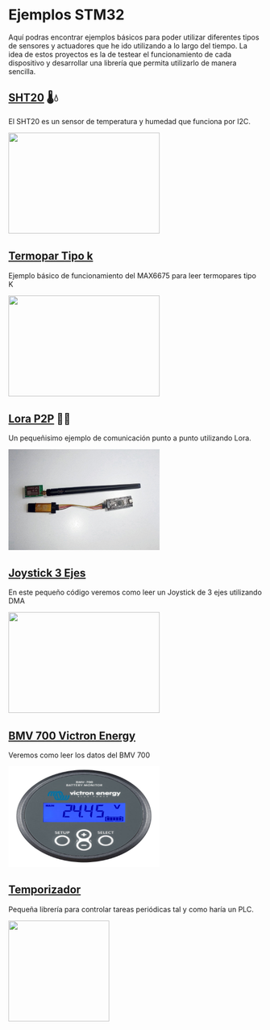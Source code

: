 # Ejemplos STM32
Aquí podras encontrar ejemplos básicos para poder utilizar diferentes tipos de sensores y actuadores que he ido utilizando a lo largo del tiempo.
La idea de estos proyectos es la de testear el funcionamiento de cada dispositivo y desarrollar una librería que permita utilizarlo de manera sencilla.

## [SHT20](https://github.com/antonioescamezalvarez/Ejemplos-STM32/blob/main/SHT20) 🌡️💧 

El SHT20 es un sensor de temperatura y humedad que funciona por I2C.

<img src="https://cdn-shop.adafruit.com/1200x900/4099-09.jpg" width="300" height="200" />

## [Termopar Tipo k](https://github.com/antonioescamezalvarez/Ejemplos-STM32/tree/main/Termopar%20Tipo%20K)

Ejemplo básico de funcionamiento del MAX6675 para leer termopares tipo K

<img src="https://ae01.alicdn.com/kf/HTB1SQIua1H2gK0jSZFEq6AqMpXaH/Sensor-de-temperatura-termopar-tipo-K-tubo-de-cer-mica-de-corind-n-SUS304-de-300.jpg_Q90.jpg_.webp" width="300" height="200" />

## [Lora P2P](https://github.com/antonioescamezalvarez/Ejemplos-STM32/tree/main/Lora%20P2P) 📡📶

Un pequeñisimo ejemplo de comunicación punto a punto utilizando Lora.

<img src="https://github.com/antonioescamezalvarez/Ejemplos-STM32/blob/main/Lora%20P2P/photo1635430161.jpg" width="300" height="200" />

## [Joystick 3 Ejes](https://github.com/antonioescamezalvarez/Ejemplos-STM32/tree/main/Joystick%203%20Ejes)

En este pequeño código veremos como leer un Joystick de 3 ejes utilizando DMA

<img src="https://tienda.bricogeek.com/5660-thickbox_default/joystick-profesional-de-3-ejes.jpg" width="300" height="200" />

## [BMV 700 Victron Energy](https://github.com/antonioescamezalvarez/Ejemplos-STM32/tree/main/BMV%20700%20Victron%20Energy)

Veremos como leer los datos del BMV 700

<img src="https://github.com/antonioescamezalvarez/Ejemplos-STM32/blob/main/BMV%20700%20Victron%20Energy/Victron-Battery-Monitor-BMV-700.jpg" width="300" height="200" />

## [Temporizador](https://github.com/antonioescamezalvarez/Ejemplos-STM32/tree/main/Temporizador)

Pequeña librería para controlar tareas periódicas tal y como haría un PLC.

<img src="https://upload.wikimedia.org/wikipedia/commons/d/d6/Reloj_flat.svg" width="200" height="200" />
